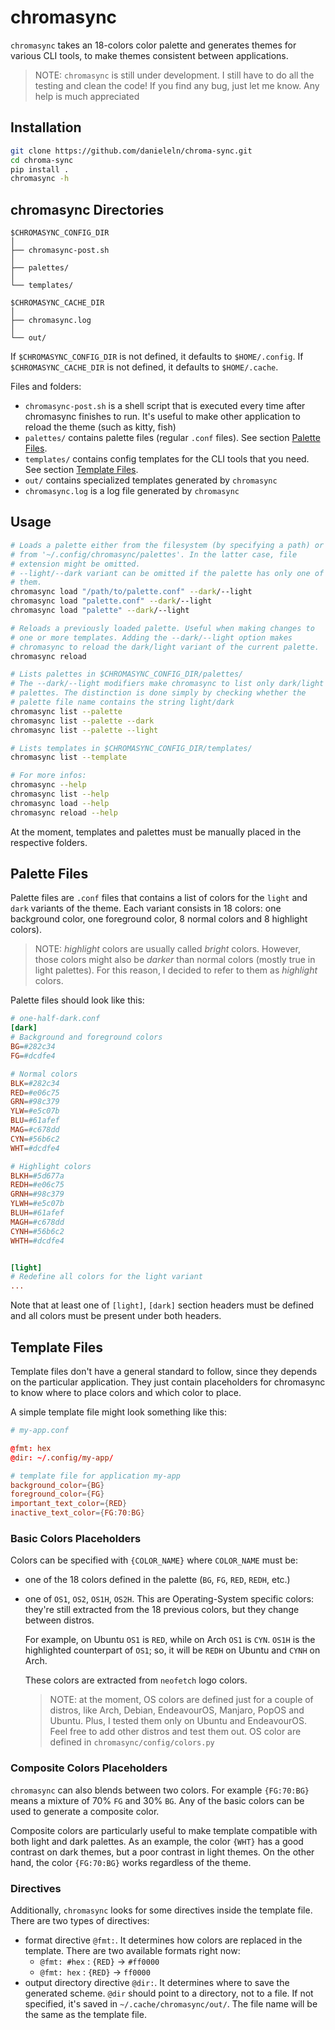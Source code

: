 # chromasync
`chromasync` takes an 18-colors color palette and generates themes for
various CLI tools, to make themes consistent between applications.

> NOTE: `chromasync` is still under development. I still have to do
> all the testing and clean the code!
> If you find any bug, just let me know. Any help is much appreciated



## Installation
```bash
git clone https://github.com/danieleln/chroma-sync.git
cd chroma-sync
pip install .
chromasync -h
```



## chromasync Directories
```
$CHROMASYNC_CONFIG_DIR
│
├── chromasync-post.sh
│
├── palettes/ 
│
└── templates/

$CHROMASYNC_CACHE_DIR
│
├── chromasync.log
│
└── out/
```

If `$CHROMASYNC_CONFIG_DIR` is not defined, it defaults to `$HOME/.config`.
If `$CHROMASYNC_CACHE_DIR` is not defined, it defaults to `$HOME/.cache`.


Files and folders:

- `chromasync-post.sh` is a shell script that is executed every
  time after chromasync finishes to run. It's useful to make other
  application to reload the theme (such as kitty, fish)
- `palettes/` contains palette files (regular `.conf` files). See section
  [Palette Files](#palette-files).
- `templates/` contains config templates for the CLI tools that
  you need. See section [Template Files](#template-files).
- `out/` contains specialized templates generated by `chromasync`
- `chromasync.log` is a log file generated by `chromasync`



## Usage
```bash
# Loads a palette either from the filesystem (by specifying a path) or
# from '~/.config/chromasync/palettes'. In the latter case, file
# extension might be omitted.
# --light/--dark variant can be omitted if the palette has only one of
# them.
chromasync load "/path/to/palette.conf" --dark/--light
chromasync load "palette.conf" --dark/--light
chromasync load "palette" --dark/--light

# Reloads a previously loaded palette. Useful when making changes to
# one or more templates. Adding the --dark/--light option makes
# chromasync to reload the dark/light variant of the current palette.
chromasync reload

# Lists palettes in $CHROMASYNC_CONFIG_DIR/palettes/
# The --dark/--light modifiers make chromasync to list only dark/light
# palettes. The distinction is done simply by checking whether the
# palette file name contains the string light/dark
chromasync list --palette
chromasync list --palette --dark
chromasync list --palette --light

# Lists templates in $CHROMASYNC_CONFIG_DIR/templates/
chromasync list --template

# For more infos:
chromasync --help
chromasync list --help
chromasync load --help
chromasync reload --help
```

At the moment, templates and palettes must be manually placed in the 
respective folders.




## Palette Files
Palette files are `.conf` files that contains a list of colors for the
`light` and `dark` variants of the theme.
Each variant consists in 18 colors: one background color, one foreground
color, 8 normal colors and 8 highlight colors).

> NOTE: *highlight* colors are usually called *bright* colors. However,
> those colors might also be *darker* than normal colors (mostly true
> in light palettes). For this reason, I decided to refer to them as
> *highlight* colors.

Palette files should look like this:
```conf
# one-half-dark.conf
[dark]
# Background and foreground colors
BG=#282c34
FG=#dcdfe4

# Normal colors
BLK=#282c34
RED=#e06c75
GRN=#98c379
YLW=#e5c07b
BLU=#61afef
MAG=#c678dd
CYN=#56b6c2
WHT=#dcdfe4

# Highlight colors
BLKH=#5d677a
REDH=#e06c75
GRNH=#98c379
YLWH=#e5c07b
BLUH=#61afef
MAGH=#c678dd
CYNH=#56b6c2
WHTH=#dcdfe4


[light]
# Redefine all colors for the light variant
...
```
Note that at least one of `[light]`, `[dark]` section headers must be
defined and all colors must be present under both headers.



## Template Files
Template files don't have a general standard to follow, since they
depends on the particular application.
They just contain placeholders for chromasync to know where to place
colors and which color to place.

A simple template file might look something like this:
```conf
# my-app.conf

@fmt: hex
@dir: ~/.config/my-app/

# template file for application my-app
background_color={BG}
foreground_color={FG}
important_text_color={RED}
inactive_text_color={FG:70:BG}
```

### Basic Colors Placeholders
Colors can be specified with `{COLOR_NAME}` where `COLOR_NAME` must be:

- one of the 18 colors defined in the palette (`BG`, `FG`, `RED`, `REDH`, etc.)
- one of `OS1`, `OS2`, `OS1H`, `OS2H`. This are Operating-System specific
  colors: they're still extracted from the 18 previous colors, but they
  change between distros.

  For example, on Ubuntu `OS1` is `RED`, while on Arch `OS1` is `CYN`.
  `OS1H` is the highlighted counterpart of `OS1`; so, it will be `REDH`
  on Ubuntu and `CYNH` on Arch.

  These colors are extracted from `neofetch` logo colors.


  > NOTE: at the moment, OS colors are defined just for a couple of 
  > distros, like Arch, Debian, EndeavourOS, Manjaro, PopOS and Ubuntu.
  > Plus, I tested them only on Ubuntu and EndeavourOS.
  > Feel free to add other distros and test them out. OS color are
  > defined in `chromasync/config/colors.py`


### Composite Colors Placeholders
`chromasync` can also blends between two colors. For example `{FG:70:BG}`
means a mixture of 70% `FG` and 30% `BG`. Any of the basic colors can
be used to generate a composite color.

Composite colors are particularly useful to make template compatible
with both light and dark palettes.
As an example, the color `{WHT}` has a good contrast on dark themes,
but a poor contrast in light themes.
On the other hand, the color `{FG:70:BG}` works regardless of the theme.


### Directives
Additionally, `chromasync` looks for some directives inside the template
file. There are two types of directives:

- format directive `@fmt:`. It determines how colors are replaced in
  the template. There are two available formats right now:
    - `@fmt: #hex` : `{RED}` -> `#ff0000`
    - `@fmt: hex`  : `{RED}` -> `ff0000`
- output directory directive `@dir:`. It determines where to save the generated
  scheme.
  `@dir` should point to a directory, not to a file.
  If not specified, it's saved in `~/.cache/chromasync/out/`.
  The file name will be the same as the template file.
